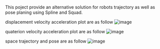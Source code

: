 This poject provide an alternative solution for robots trajectory as well as pose planing using Spline and Squad.

displacement velocity acceleration plot are as follow
![image](https://github.com/user-attachments/assets/efe458fe-c8d5-4f0c-bf8c-1a806fdcdf08)

quaterion velocity acceleration plot are as follow
![image](https://github.com/user-attachments/assets/1452b092-0b0a-4873-b295-25459bb2150d)

space trajectory and pose are as follow
![image](https://github.com/user-attachments/assets/a1c3ad4f-312b-45f0-8ebf-352c4bb2632f)
